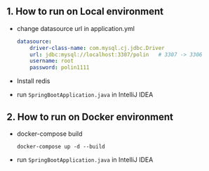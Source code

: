 ## 1. How to run on Local environment

- change datasource url in application.yml

    ```yaml
    datasource:
        driver-class-name: com.mysql.cj.jdbc.Driver
        url: jdbc:mysql://localhost:3307/polin   # 3307 -> 3306
        username: root
        password: polin1111
    ```

- Install redis
- run `SpringBootApplication.java` in IntelliJ IDEA

## 2. How to run on Docker environment

- docker-compose build

    ```
    docker-compose up -d --build
    ```

- run `SpringBootApplication.java` in IntelliJ IDEA